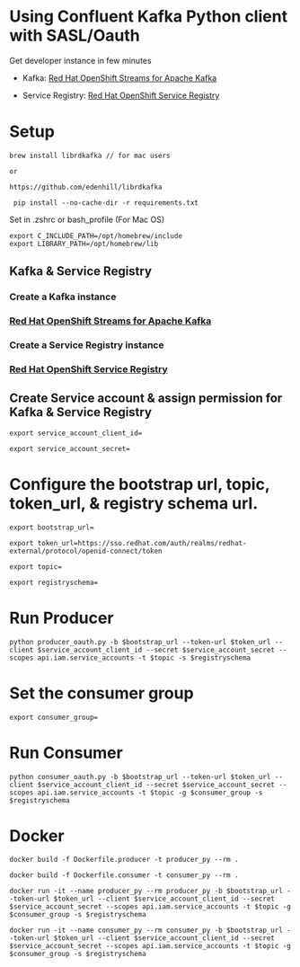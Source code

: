 # Using Confluent Kafka Python client with SASL/Oauth 

Get developer instance in few minutes

* Kafka: [Red Hat OpenShift Streams for Apache Kafka](https://developers.redhat.com/products/red-hat-openshift-streams-for-apache-kafka/getting-started)


* Service Registry: [Red Hat OpenShift Service Registry](https://console.redhat.com/application-services/service-registry)


# Setup

``` 
brew install librdkafka // for mac users

or

https://github.com/edenhill/librdkafka
```

```
 pip install --no-cache-dir -r requirements.txt
```


Set in .zshrc or bash_profile (For Mac OS)
```
export C_INCLUDE_PATH=/opt/homebrew/include
export LIBRARY_PATH=/opt/homebrew/lib
```

## Kafka & Service Registry

### Create a Kafka instance
### [Red Hat OpenShift Streams for Apache Kafka](https://developers.redhat.com/products/red-hat-openshift-streams-for-apache-kafka/getting-started)

### Create a Service Registry instance
### [Red Hat OpenShift Service Registry](https://console.redhat.com/application-services/service-registry)


## Create Service account & assign permission for Kafka & Service Registry

```export service_account_client_id=```

```export service_account_secret=```

# Configure the bootstrap url, topic, token_url, & registry schema url.

```export bootstrap_url= ```

```export token_url=https://sso.redhat.com/auth/realms/redhat-external/protocol/openid-connect/token```

```export topic=```

```export registryschema=```

# Run Producer

```
python producer_oauth.py -b $bootstrap_url --token-url $token_url --client $service_account_client_id --secret $service_account_secret --scopes api.iam.service_accounts -t $topic -s $registryschema
```
# Set the consumer group

`export consumer_group=`

# Run Consumer

```
python consumer_oauth.py -b $bootstrap_url --token-url $token_url --client $service_account_client_id --secret $service_account_secret --scopes api.iam.service_accounts -t $topic -g $consumer_group -s $registryschema
```

# Docker
```
docker build -f Dockerfile.producer -t producer_py --rm .
``` 
```
docker build -f Dockerfile.consumer -t consumer_py --rm .
```
```
docker run -it --name producer_py --rm producer_py -b $bootstrap_url --token-url $token_url --client $service_account_client_id --secret $service_account_secret --scopes api.iam.service_accounts -t $topic -g $consumer_group -s $registryschema
```
```
docker run -it --name consumer_py --rm consumer_py -b $bootstrap_url --token-url $token_url --client $service_account_client_id --secret $service_account_secret --scopes api.iam.service_accounts -t $topic -g $consumer_group -s $registryschema
```